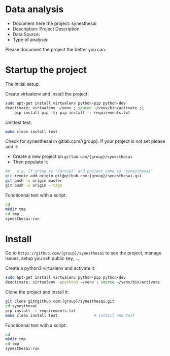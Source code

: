 # Data analysis
- Document here the project: synesthesai
- Description: Project Description
- Data Source:
- Type of analysis:

Please document the project the better you can.

# Startup the project

The initial setup.

Create virtualenv and install the project:
```bash
sudo apt-get install virtualenv python-pip python-dev
deactivate; virtualenv ~/venv ; source ~/venv/bin/activate ;\
    pip install pip -U; pip install -r requirements.txt
```

Unittest test:
```bash
make clean install test
```

Check for synesthesai in gitlab.com/{group}.
If your project is not set please add it:

- Create a new project on `gitlab.com/{group}/synesthesai`
- Then populate it:

```bash
##   e.g. if group is "{group}" and project_name is "synesthesai"
git remote add origin git@github.com:{group}/synesthesai.git
git push -u origin master
git push -u origin --tags
```

Functionnal test with a script:

```bash
cd
mkdir tmp
cd tmp
synesthesai-run
```

# Install

Go to `https://github.com/{group}/synesthesai` to see the project, manage issues,
setup you ssh public key, ...

Create a python3 virtualenv and activate it:

```bash
sudo apt-get install virtualenv python-pip python-dev
deactivate; virtualenv -ppython3 ~/venv ; source ~/venv/bin/activate
```

Clone the project and install it:

```bash
git clone git@github.com:{group}/synesthesai.git
cd synesthesai
pip install -r requirements.txt
make clean install test                # install and test
```
Functionnal test with a script:

```bash
cd
mkdir tmp
cd tmp
synesthesai-run
```
